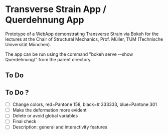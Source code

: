 # Transverse Strain App / Querdehnung App

Prototype of a WebApp demonstrating Transverse Strain via Bokeh for the lectures at the Chair of Structural Mechanics, Prof. Müller, TUM (Technische Universität München).

The app can be run using the command "bokeh serve --show Querdehnung/" from the parent directory.

## To Do

## To Do ? 
- [ ] Change colors, red=Pantone 158, black=# 333333, blue=Pantone 301
- [ ] Make the deformation more evident
- [ ] Delete or avoid global variables
- [ ] Final check
- [ ] Description: general and interactivity features